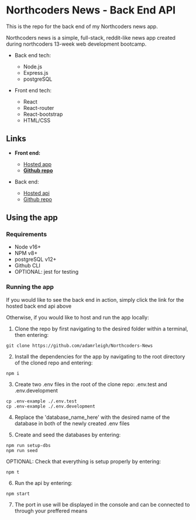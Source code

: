 # Northcoders News - Back End API

This is the repo for the back end of my Northcoders news app.

Northcoders news is a simple, full-stack, reddit-like news app created during northcoders 13-week web development bootcamp.

- Back end tech:
  - Node.js
  - Express.js
  - postgreSQL
 
- Front end tech:
  - React
  - React-router
  - React-bootstrap
  - HTML/CSS

## Links

  - **Front end:**
    - [Hosted app](https://jovial-brahmagupta-dbf249.netlify.app/)
    - [**Github repo**](https://github.com/adamrleigh/nc-news)

  - Back end:
    - [Hosted api](https://adam-northcoders-news.herokuapp.com/)
    - [Github repo](https://github.com/adamrleigh/Northcoders-News)

## Using the app

### Requirements

- Node v16+
- NPM v8+
- postgreSQL v12+
- Github CLI
- OPTIONAL: jest for testing

### Running the app

If you would like to see the back end in action, simply click the link for the hosted back end api above

Otherwise, if you would like to host and run the app locally:

1. Clone the repo by first navigating to the desired folder within a terminal, then entering:
```
git clone https://github.com/adamrleigh/Northcoders-News
```

2. Install the dependencies for the app by navigating to the root directory of the cloned repo and entering:
```
npm i
```

3. Create two .env files in the root of the clone repo: .env.test and .env.development
```
cp .env-example ./.env.test
cp .env-example ./.env.development
```
4. Replace the 'database_name_here' with the desired name of the database in both of the newly created .env files

5. Create and seed the databases by entering:
```
npm run setup-dbs
npm run seed
```
OPTIONAL: Check that everything is setup properly by entering:
```
npm t
```

6. Run the api by entering:
```
npm start
```

7. The port in use will be displayed in the console and can be connected to through your preffered means
